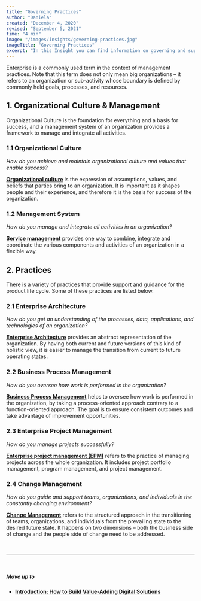 ```yaml
---
title: "Governing Practices"
author: "Daniela"
created: "December 4, 2020"
revised: "September 5, 2021"
time: "4 min"
image: "/images/insights/governing-practices.jpg"
imageTitle: "Governing Practices"
excerpt: "In this Insight you can find information on governing and supporting practices that provide essential support and guidance for the product life cycle."
---
```


Enterprise is a commonly used term in the context of management practices. Note that this term does not only mean big organizations – it refers to an organization or sub-activity whose boundary is defined by commonly held goals, processes, and resources.

## 1. Organizational Culture & Management

Organizational Culture is the foundation for everything and a basis for success, and a management system of an organization provides a framework to manage and integrate all activities. 

### 1.1 Organizational Culture

*How do you achieve and maintain organizational culture and values that enable success?*

[**Organizational culture**](/insights/organizational-culture) is the expression of assumptions, values, and beliefs that parties bring to an organization. It is important as it shapes people and their experience, and therefore it is the basis for success of the organization.

### 1.2 Management System

*How do you manage and integrate all activities in an organization?*

[**Service management**](/insights/service-management) provides one way to combine, integrate and coordinate the various components and activities of an organization in a flexible way.

## 2. Practices

There is a variety of practices that provide support and guidance for the product life cycle. Some of these practices are listed below.

### 2.1 Enterprise Architecture

*How do you get an understanding of the processes, data, applications, and technologies of an organization?*

[**Enterprise Architecture**](/insights/enterprise-architecture) provides an abstract representation of the organization. By having both current and future versions of this kind of holistic view, it is easier to manage the transition from current to future operating states.

### 2.2 Business Process Management

*How do you oversee how work is performed in the organization?*

[**Business Process Management**](/insights/business-process-management/) helps to oversee how work is performed in the organization, by taking a process-oriented approach contrary to a function-oriented approach. The goal is to ensure consistent outcomes and take advantage of improvement opportunities.

### 2.3 Enterprise Project Management

*How do you manage projects successfully?*

[**Enterprise project management (EPM)**](/insights/project-portfolio-program-and-project-management) refers to the practice of managing projects across the whole organization. It includes project portfolio management, program management, and project management.

### 2.4 Change Management

*How do you guide and support teams, organizations, and individuals in the constantly changing environment?*

[**Change Management**](/insights/change-management/) refers to the structured approach in the transitioning of teams, organizations, and individuals from the prevailing state to the desired future state. It happens on two dimensions – both the business side of change and the people side of change need to be addressed.

&nbsp;

***
&nbsp;

##### Move up to

- [**Introduction: How to Build Value-Adding Digital Solutions**](/insights/how-to-build-value-adding-digital-solutions)

&nbsp;